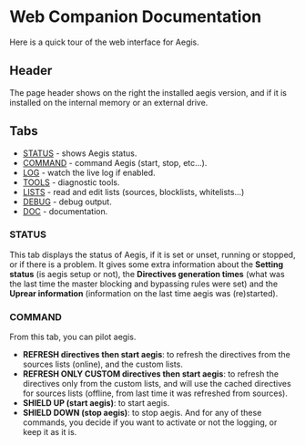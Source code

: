 # Web Companion Documentation
Here is a quick tour of the web interface for Aegis.

## Header
The page header shows on the right the installed aegis version, and if it is installed on the internal memory or an external drive.

## Tabs
- [STATUS](#status) - shows Aegis status.
- [COMMAND](#command) - command Aegis (start, stop, etc...).
- [LOG](#log) - watch the live log if enabled.
- [TOOLS](#tools) - diagnostic tools.
- [LISTS](#lists) - read and edit lists (sources, blocklists, whitelists...)
- [DEBUG](#debug) - debug output.
- [DOC](#doc) - documentation.

### STATUS
This tab displays the status of Aegis, if it is set or unset, running or stopped, or if there is a problem.
It gives some extra information about the **Setting status** (is aegis setup or not), the **Directives generation times** (what was the last time the master blocking and bypassing rules were set) and the **Uprear information** (information on the last time aegis was (re)started).

### COMMAND
From this tab, you can pilot aegis.
- **REFRESH directives then start aegis**: to refresh the directives from the sources lists (online), and the custom lists.
- **REFRESH ONLY CUSTOM directives then start aegis**: to refresh the directives only from the custom lists, and will use the cached directives for sources lists (offline, from last time it was refreshed from sources).
- **SHIELD UP (start aegis)**: to start aegis.
- **SHIELD DOWN (stop aegis)**: to stop aegis.
And for any of these commands, you decide if you want to activate or not the logging, or keep it as it is.
